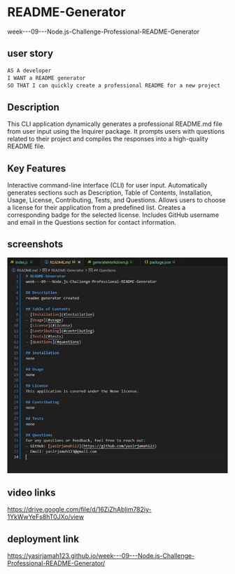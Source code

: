 # README-Generator
week---09---Node.js-Challenge-Professional-README-Generator

## user story
```md
AS A developer
I WANT a README generator
SO THAT I can quickly create a professional README for a new project
```

## Description
This CLI application dynamically generates a professional README.md file from user input using the Inquirer package. It prompts users with questions related to their project and compiles the responses into a high-quality README file.

## Key Features
Interactive command-line interface (CLI) for user input.
Automatically generates sections such as Description, Table of Contents, Installation, Usage, License, Contributing, Tests, and Questions.
Allows users to choose a license for their application from a predefined list.
Creates a corresponding badge for the selected license.
Includes GitHub username and email in the Questions section for contact information.

## screenshots
![sample README](image.png)

## video links
https://drive.google.com/file/d/16ZiZhAblim782iy-1YkWwYeFs8hT0JXo/view

## deployment link 
https://yasirjamah123.github.io/week---09---Node.js-Challenge-Professional-README-Generator/
